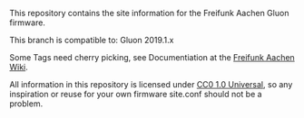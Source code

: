 This repository contains the site information for the Freifunk Aachen Gluon
firmware.

This branch is compatible to: Gluon 2019.1.x

Some Tags need cherry picking, see Documentiation at the [Freifunk Aachen Wiki][wiki].

All information in this repository is licensed under [CC0 1.0 Universal][CC0],
so any inspiration or reuse for your own firmware site.conf should not be
a problem.


[wiki]: https://wiki.freifunk.net/Freifunk_Aachen/Firmware#Dokumentation
[CC0]: https://creativecommons.org/publicdomain/zero/1.0/deed.en

